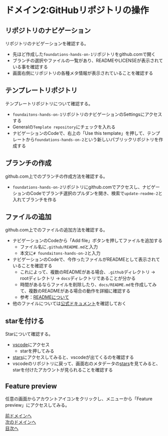 # ドメイン2:GitHubリポジトリの操作

## リポジトリのナビゲーション

リポジトリのナビゲーションを確認する。

- 先ほど作成した`foundations-hands-on-1`リポジトリをgithub.comで開く
- ブランチの選択やファイルの一覧があり、READMEやLICENSEが表示されている事を確認する
- 画面右側にリポジトリの各種メタ情報が表示されていることを確認する

## テンプレートリポジトリ

テンプレートリポジトリについて確認する。

- `foundaitons-hands-on-1`リポジトリのナビゲーションのSettingsにアクセスする
- Generalの`Template repository`にチェックを入れる
- ナビゲーションのCodeで、右上の「Use this template」を押して、テンプレートから`foundations-hands-on-2`という新しいパブリックリポジトリを作成する

## ブランチの作成

github.com上でのブランチの作成方法を確認する。

- `foundations-hands-on-2`リポジトリにgithub.comでアクセスし、ナビゲーションのCodeでブランチ選択のプルダンを開き、検索で`update-readme-2`と入れてブランチを作る

## ファイルの追加

github.com上でのファイルの追加方法を確認する。

- ナビゲーションのCodeから「Add file」ボタンを押してファイルを追加する
  - ファイル名に`.github/README.md`と入力
  - 本文に`# foundaitons-hands-on-2`と入力
- ナビゲーションのCodeで、今作ったファイルがREADMEとして表示されていることを確認する
  - これによって、複数のREADMEがある場合、`.github`ディレクトリ -> rootディレクトリ -> `docs`ディレクトリであることが分かる
  - 時間があるならファイルを削除したり、`docs/README.md`を作成してみて、複数のREADMEがある場合の動作を詳細に確認する
  - 参考：[READMEについて](https://docs.github.com/ja/repositories/managing-your-repositorys-settings-and-features/customizing-your-repository/about-readmes)
- 他のファイルについては[公式ドキュメント](https://docs.github.com/ja/enterprise-cloud@latest/repositories/managing-your-repositorys-settings-and-features/customizing-your-repository)を確認しておく

## starを付ける

Starについて確認する。

- [vscode](https://github.com/microsoft/vscode)にアクセス
  - starを押してみる
- [stars](https://github.com/stars)にアクセスしてみると、vscodeが出てくるのを確認する
- vscodeのリポジトリに戻って、画面右のメタデータの[stars](https://github.com/microsoft/vscode/stargazers)を見てみると、starを付けたアカウントが見られることを確認する

## Feature preview

任意の画面からアカウントアイコンをクリックし、メニューから「Feature preview」にアクセスしてみる。

[前ドメインへ](../domain1/README.md)  
[次のドメインへ](../domain3/README.md)  
[目次へ](../README.md)
